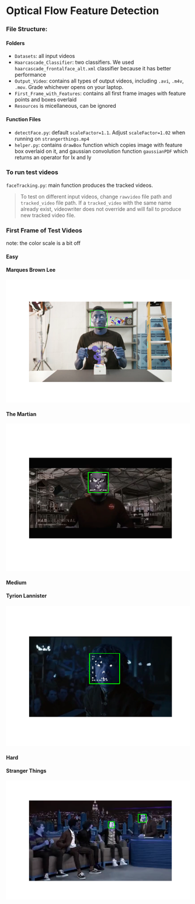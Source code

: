 # Optical Flow Feature Detection

### File Structure:
#### Folders
* `Datasets`: all input videos
* `Haarcascade_Classifier`: two classifiers. We used `haarcascade_frontalface_alt.xml` classifier because it has better performance
* `Output_Video`: contains all types of output videos, including `.avi`, `.m4v`, `.mov`. Grade whichever opens on your laptop. 
* `First_Frame_with_Features`: contains all first frame images with feature points and boxes overlaid
* `Resources` is micellaneous, can be ignored 

#### Function Files
* `detectFace.py`: default `scaleFactor=1.1`. Adjust `scaleFactor=1.02` when running on `strangerthings.mp4`
* `helper.py`: contains `drawBox` function which copies image with feature box overlaid on it, and gaussian convolution function `gaussianPDF` which returns an operator for Ix and Iy

### To run test videos
`faceTracking.py`: main function produces the tracked videos. 
> To test on different input videos, change `rawvideo` file path and `tracked_video` file path. If a `tracked_video` with the same name already exist, videowriter does not override and will fail to produce new tracked video file. 

### First Frame of Test Videos 
note: the color scale is a bit off

#### Easy
#### Marques Brown Lee
![lee](./First_Frame_with_Features/lee_first_frame.png)

#### The Martian
![martian](./First_Frame_with_Features/martian_first_frame.png)

#### Medium
#### Tyrion Lannister
![tyrion](./First_Frame_with_Features/tyrion_first_frame.png)

#### Hard 
#### Stranger Things
![stranger](./First_Frame_with_Features/stranger_first_frame.png)
